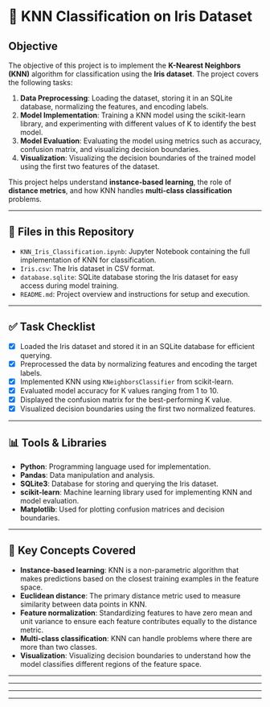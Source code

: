 
# 🌸 KNN Classification on Iris Dataset

## Objective

The objective of this project is to implement the **K-Nearest Neighbors (KNN)** algorithm for classification using the **Iris dataset**. The project covers the following tasks:

1. **Data Preprocessing**: Loading the dataset, storing it in an SQLite database, normalizing the features, and encoding labels.
2. **Model Implementation**: Training a KNN model using the scikit-learn library, and experimenting with different values of K to identify the best model.
3. **Model Evaluation**: Evaluating the model using metrics such as accuracy, confusion matrix, and visualizing decision boundaries.
4. **Visualization**: Visualizing the decision boundaries of the trained model using the first two features of the dataset.

This project helps understand **instance-based learning**, the role of **distance metrics**, and how KNN handles **multi-class classification** problems.

---

## 📁 Files in this Repository

- `KNN_Iris_Classification.ipynb`: Jupyter Notebook containing the full implementation of KNN for classification.
- `Iris.csv`: The Iris dataset in CSV format.
- `database.sqlite`: SQLite database storing the Iris dataset for easy access during model training.
- `README.md`: Project overview and instructions for setup and execution.

---

## ✅ Task Checklist

- [x] Loaded the Iris dataset and stored it in an SQLite database for efficient querying.
- [x] Preprocessed the data by normalizing features and encoding the target labels.
- [x] Implemented KNN using `KNeighborsClassifier` from scikit-learn.
- [x] Evaluated model accuracy for K values ranging from 1 to 10.
- [x] Displayed the confusion matrix for the best-performing K value.
- [x] Visualized decision boundaries using the first two normalized features.

---

## 📊 Tools & Libraries

- **Python**: Programming language used for implementation.
- **Pandas**: Data manipulation and analysis.
- **SQLite3**: Database for storing and querying the Iris dataset.
- **scikit-learn**: Machine learning library used for implementing KNN and model evaluation.
- **Matplotlib**: Used for plotting confusion matrices and decision boundaries.

---

## 🧠 Key Concepts Covered

- **Instance-based learning**: KNN is a non-parametric algorithm that makes predictions based on the closest training examples in the feature space.
- **Euclidean distance**: The primary distance metric used to measure similarity between data points in KNN.
- **Feature normalization**: Standardizing features to have zero mean and unit variance to ensure each feature contributes equally to the distance metric.
- **Multi-class classification**: KNN can handle problems where there are more than two classes.
- **Visualization**: Visualizing decision boundaries to understand how the model classifies different regions of the feature space.

---



---


---



---

